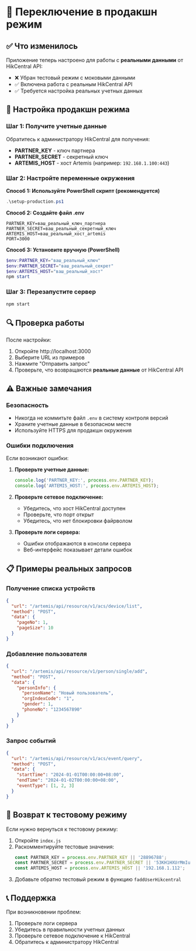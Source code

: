 # 🚀 Переключение в продакшн режим

## ✅ Что изменилось

Приложение теперь настроено для работы с **реальными данными** от HikCentral API:

- ❌ Убран тестовый режим с моковыми данными
- ✅ Включена работа с реальным HikCentral API
- ✅ Требуется настройка реальных учетных данных

## 🔧 Настройка продакшн режима

### Шаг 1: Получите учетные данные

Обратитесь к администратору HikCentral для получения:
- **PARTNER_KEY** - ключ партнера
- **PARTNER_SECRET** - секретный ключ
- **ARTEMIS_HOST** - хост Artemis (например: `192.168.1.100:443`)

### Шаг 2: Настройте переменные окружения

**Способ 1: Используйте PowerShell скрипт (рекомендуется)**
```powershell
.\setup-production.ps1
```

**Способ 2: Создайте файл .env**
```env
PARTNER_KEY=ваш_реальный_ключ_партнера
PARTNER_SECRET=ваш_реальный_секретный_ключ
ARTEMIS_HOST=ваш_реальный_хост_artemis
PORT=3000
```

**Способ 3: Установите вручную (PowerShell)**
```powershell
$env:PARTNER_KEY="ваш_реальный_ключ"
$env:PARTNER_SECRET="ваш_реальный_секрет"
$env:ARTEMIS_HOST="ваш_реальный_хост"
npm start
```

### Шаг 3: Перезапустите сервер

```bash
npm start
```

## 🔍 Проверка работы

После настройки:

1. Откройте http://localhost:3000
2. Выберите URL из примеров
3. Нажмите "Отправить запрос"
4. Проверьте, что возвращаются **реальные данные** от HikCentral API

## ⚠️ Важные замечания

### Безопасность
- Никогда не коммитьте файл `.env` в систему контроля версий
- Храните учетные данные в безопасном месте
- Используйте HTTPS для продакшн окружения

### Ошибки подключения
Если возникают ошибки:

1. **Проверьте учетные данные:**
   ```javascript
   console.log('PARTNER_KEY:', process.env.PARTNER_KEY);
   console.log('ARTEMIS_HOST:', process.env.ARTEMIS_HOST);
   ```

2. **Проверьте сетевое подключение:**
   - Убедитесь, что хост HikCentral доступен
   - Проверьте, что порт открыт
   - Убедитесь, что нет блокировки файрволом

3. **Проверьте логи сервера:**
   - Ошибки отображаются в консоли сервера
   - Веб-интерфейс показывает детали ошибок

## 📋 Примеры реальных запросов

### Получение списка устройств
```json
{
  "url": "/artemis/api/resource/v1/acs/device/list",
  "method": "POST",
  "data": {
    "pageNo": 1,
    "pageSize": 10
  }
}
```

### Добавление пользователя
```json
{
  "url": "/artemis/api/resource/v1/person/single/add",
  "method": "POST",
  "data": {
    "personInfo": {
      "personName": "Новый пользователь",
      "orgIndexCode": "1",
      "gender": 1,
      "phoneNo": "1234567890"
    }
  }
}
```

### Запрос событий
```json
{
  "url": "/artemis/api/resource/v1/acs/event/query",
  "method": "POST",
  "data": {
    "startTime": "2024-01-01T00:00:00+08:00",
    "endTime": "2024-01-02T00:00:00+08:00",
    "eventType": [1, 2, 3]
  }
}
```

## 🔄 Возврат к тестовому режиму

Если нужно вернуться к тестовому режиму:

1. Откройте `index.js`
2. Раскомментируйте тестовые значения:
   ```javascript
   const PARTNER_KEY = process.env.PARTNER_KEY || '28896788';
   const PARTNER_SECRET = process.env.PARTNER_SECRET || '53KH1HXUrMmIu1lKb9CT';
   const ARTEMIS_HOST = process.env.ARTEMIS_HOST || '192.168.1.112';
   ```
3. Добавьте обратно тестовый режим в функцию `faddUserHikcentral`

## 📞 Поддержка

При возникновении проблем:
1. Проверьте логи сервера
2. Убедитесь в правильности учетных данных
3. Проверьте сетевое подключение к HikCentral
4. Обратитесь к администратору HikCentral
